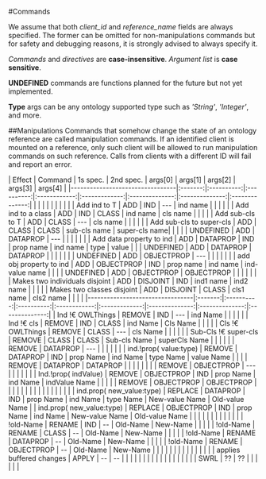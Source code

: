 #Commands

We assume that both *client_id* and *reference_name* fields are always specified.
The former can be omitted for non-manipulations commands but for safety 
and debugging reasons, it is strongly advised to always specify it.

*Commands* and *directives* are **case-insensitive**. *Argument list* is **case sensitive**.

**UNDEFINED** commands are functions planned for the future but not yet implemented.

**Type** args can be any ontology supported type such as *'String'*, *'Integer'*, and more.

##Manipulations
Commands that somehow change the state of an ontology reference are called
manipulation commands. If an identified client is mounted on a reference,
only such client will be allowed to run manipulation commands on such 
reference. Calls from clients with a different ID will fail and report an
error.

| Effect                          | Command | 1s spec.   | 2nd spec.  | args[0]      | args[1]       | args[2]        | args[3]        | args[4]        |
|---------------------------------|:-------:|:----------:|:----------:|:------------:|:-------------:|:--------------:|:--------------:|:--------------:|                                                  |         |            |            |              |               |                |                |                |
| Add ind to T                    | ADD     | IND        | ---        | ind name     |               |                |                |                |
| Add ind to a class              | ADD     | IND        | CLASS      | ind name     | cls name      |                |                |                |
| Add sub-cls to T                | ADD     | CLASS      | ---        | cls name     |               |                |                |                |
| Add sub-cls to super-cls        | ADD     | CLASS      | CLASS      | sub-cls name | super-cls name|                |                |                |
| UNDEFINED                       | ADD     | DATAPROP   | ---        |              |               |                |                |                |
| Add data property to ind        | ADD     | DATAPROP   | IND        | prop name    | ind name      | type           | value          |                |
| UNDEFINED                       | ADD     | DATAPROP   | DATAPROP   |              |               |                |                |                |
| UNDEFINED                       | ADD     | OBJECTPROP | ---        |              |               |                |                |                |
| add obj property to ind         | ADD     | OBJECTPROP | IND        | prop name    | ind name      | ind-value name |                |                |
| UNDEFINED                       | ADD     | OBJECTPROP | OBJECTPROP |              |               |                |                |                |
| Makes two individuals disjoint  | ADD     | DISJOINT   | IND        | ind1 name    | ind2 name     |                |                |                |
| Makes two classes disjoint      | ADD     | DISJOINT   | CLASS      | cls1 name    | cls2 name     |                |                |                |
|---------------------------------|:-------:|:----------:|:----------:|:------------:|:-------------:|:--------------:|:--------------:|:--------------:|
| Ind !€ OWLThings                                 | REMOVE  | IND        | ---        | ind Name     |               |                |                |                |
| Ind !€ cls                                       | REMOVE  | IND        | CLASS      | ind Name     | Cls Name      |                |                |                |
| Cls !€ OWLThings                                 | REMOVE  | CLASS      | ---        | cls Name     |               |                |                |                |
| Sub-Cls !€ super-cls                             | REMOVE  | CLASS      | CLASS      | Sub-cls Name | superCls Name |                |                |                |
|                                                  | REMOVE  | DATAPROP   | ---        |              |               |                |                |                |
| ind.!prop( value:type)                           | REMOVE  | DATAPROP   | IND        | prop Name    | ind Name      | type Name      | value Name     |                |
|                                                  | REMOVE  | DATAPROP   | DATAPROP   |              |               |                |                |                |
|                                                  | REMOVE  | OBJECTPROP | ---        |              |               |                |                |                |
| Ind.!prop( indValue)                             | REMOVE  | OBJECTPROP | IND        | prop Name    | ind Name      | indValue Name  |                |                |
|                                                  | REMOVE  | OBJECTPROP | OBJECTPROP |              |               |                |                |                |
|                                                  |         |            |            |              |               |                |                |                |
| ind.prop( new_value:type)                        | REPLACE | DATAPROP   | IND        | prop Name    | ind Name      | type Name      | New-value Name | Old-value Name |
| ind.prop( new_value:type)                        | REPLACE | OBJECTPROP | IND        | prop Name    | ind Name      | New-value Name | Old-value Name |                |
|                                                  |         |            |            |              |               |                |                |                |
| !old-Name                                        | RENAME  | IND        | --         | Old-Name     | New-Name      |                |                |                |
| !old-Name                                        | RENAME  | CLASS      | --         | Old-Name     | New-Name      |                |                |                |
| !old-Name                                        | RENAME  | DATAPROP   | --         | Old-Name     | New-Name      |                |                |                |
| !old-Name                                        | RENAME  | OBJECTPROP | --         | Old-Name     | New-Name      |                |                |                |
|                                                  |         |            |            |              |               |                |                |                |
| applies buffered changes          | APPLY   | --         | --         |              |               |                |                |                |
|                                                  |         |            |            |              |               |                |                |                |
|                                                  | SWRL    | ??         | ??         |              |               |                |                |                |
